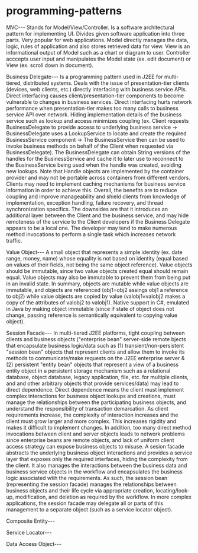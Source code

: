 # programming-patterns

MVC---
Stands for Model/View/Controller. Is a software architectural pattern for implementing UI. Divides given software application into three parts. Very popular for web applications. Model directly manages the data, logic, rules of application and also stores retrieved data for view. View is an informational output of Model such as a chart or diagram to user. Controller acccepts user input and manipulates the Model state (ex. edit document) or View (ex. scroll down in document).

Business Delegate---
Is a programming pattern used in J2EE for multi-tiered, distributed systems. Deals with the issue of presentation-tier clients (devices, web clients, etc.) directly interfacing with business service APIs. Direct interfacing causes client/presentation-tier components to become vulnerable to changes in business services. Direct interfacing hurts network performance when presentation-tier makes too many calls to business service API over network. Hiding implementation details of the business service such as lookup and access minimizes coupling (ex. Client requests BusinessDelegate to provide access to underlying business service -> BusinessDelegate uses a LookupService to locate and create the required BusinessService component -> The BusinessService then can be used to invoke business methods on behalf of the Client when requested via BusinessDelegate). The BusinessDelegate can obtain String versions of the handles for the BusinessService and cache it to later use to reconnect to the BusinessService being used when the handle was created, avoiding new lookups. Note that Handle objects are implemented by the container provider and may not be portable across containers from different vendors. Clients may need to implement caching mechanisms for business service information in order to achieve this. Overall, the benefits are to reduce coupling and improve manageability and shield clients from knowledge of implementation, exception handling, failure recovery, and thread synchronization specifics. The downsides are that it introduces an additional layer between the Client and the business service, and may hide remoteness of the service to the Client developers if the Business Delegate appears to be a local one. The developer may tend to make numerous method invocations to perform a single task which increases network traffic.

Value Object---
A small object that represents a simple identity (ex. date range, money, name) whose equality is not based on identity (equal based on values of their fields, not being the same object reference). Value objects should be immutable, since two value objects created equal should remain equal. Value objects may also be immutable to prevent them from being put in an invalid state. In summary, objects are mutable while value objects are immutable, and objects are referenced (obj1=obj2 assings obj1 a reference to obj2) while value objects are copied by value (valobj1=valobj2 makes a copy of the attributes of valobj2 to valobj1). Native support in C#, emulated in Java by making object immutable (since if state of object does not change, passing reference is semantically equivalent to copying value object).

Session Facade---
In multi-tiered J2EE platforms, tight coupling between clients and business objects ("enterprise bean" server-side remote bjects that encapsulate business logic/data such as (1) transient/non-persistent "session bean" objects that represent clients and allow them to invoke its methods to communicate/make requests on the J2EE enterprise server & (2) persistent "entity bean" objects that represent a view of a business entity object in a persistent storage mechanism such as a relational database, object database, legacy application, file, etc. for multiple clients, and and other arbitrary objects that provide services/data) may lead to direct dependence. Direct dependence means the client must implement complex interactions for business object lookups and creations,  must manage the relationships between the participating business objects, and understand the responsibility of transaction demarcation. As client requirements increase, the complexity of interaction increases and the client must grow larger and more complex. This increases rigidity and makes it difficult to implement changes. In addition, too many direct method invocations between client and server objects leads to network problems since enterprise beans are remote objects, and lack of uniform client access strategy can expose business objects to misuse. A sesion facade abstracts the underlying business object interactions and provides a service layer that exposes only the required interfaces, hiding the complexity from the client. It also manages the interactions between the business data and business service objects in the workflow and encapsulates the business logic associated wtih the requirements. As such, the session bean (representing the session facade) manages the relationships between business objects and their life cycle via appropriate creation, locating/look-up, modification, and deletion as required by the workflow. In more complex applications, the session facade may delegate all or parts of this management to a separate object (such as a service locator object).

Composite Entity---

Service Locator---

Data Access Object---
